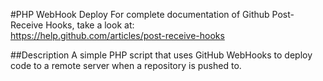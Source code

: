 #PHP WebHook Deploy
For complete documentation of Github Post-Receive Hooks, take a look at:  
https://help.github.com/articles/post-receive-hooks

##Description
A simple PHP script that uses GitHub WebHooks to deploy code to a remote server when a repository is pushed to.
